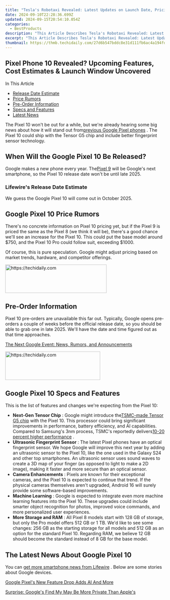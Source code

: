```yaml
---
title: "Tesla's Robotaxi Revealed: Latest Updates on Launch Date, Pricing & Features"
date: 2024-09-10T22:28:36.699Z
updated: 2024-09-15T20:54:10.054Z
categories:
  - BestProducts
description: "This Article Describes Tesla's Robotaxi Revealed: Latest Updates on Launch Date, Pricing & Features"
excerpt: "This Article Describes Tesla's Robotaxi Revealed: Latest Updates on Launch Date, Pricing & Features"
thumbnail: https://thmb.techidaily.com/27d6b547bddc8e31d111fb6ac4a194fdf9932bb9effb0d2c901c0f3a526ef8b0.jpg
---
```


## Pixel Phone 10 Revealed? Upcoming Features, Cost Estimates & Launch Window Uncovered

 In This Article

* [Release Date Estimate](https://www.lifewire.com/#toc-when-will-the-google-pixel-10-be-released)
* [Price Rumors](https://www.lifewire.com/#toc-google-pixel-10-price-rumors)
* [Pre-Order Information](https://www.lifewire.com/#toc-pre-order-information)
* [Specs and Features](https://www.lifewire.com/#toc-google-pixel-10-specs-and-features)
* [Latest News](https://www.lifewire.com/#toc-the-latest-news-about-google-pixel-10)

 The Pixel 10 won't be out for a while, but we're already hearing some big news about how it will stand out from[previous Google Pixel phones](https://www.lifewire.com/google-pixel-phones-4152056) . The Pixel 10 could ship with the Tensor G5 chip and include better fingerprint sensor technology.

## When Will the Google Pixel 10 Be Released?

 Google makes a new phone every year. The[Pixel 9](https://www.lifewire.com/google-pixel-9-8630767) will be Google's next smartphone, so the Pixel 10 release date won't be until late 2025.

### Lifewire's Release Date Estimate

We guess the Google Pixel 10 will come out in October 2025.

## Google Pixel 10 Price Rumors

 There's no concrete information on Pixel 10 pricing yet, but if the Pixel 9 is priced the same as the Pixel 8 (we think it will be), there's a good chance we'll see an increase for the Pixel 10\. This could put the base model around $750, and the Pixel 10 Pro could follow suit, exceeding $1000.  

 Of course, this is pure speculation. Google might adjust pricing based on market trends, hardware, and competitor offerings.

<!-- affiliate ads begin -->
<a href="https://wigfever.sjv.io/c/5597632/2014850/22899" target="_top" id="2014850">
  <img src="//a.impactradius-go.com/display-ad/22899-2014850" border="0" alt="https://techidaily.com" width="320" height="90"/>
</a>
<img height="0" width="0" src="https://wigfever.sjv.io/i/5597632/2014850/22899" style="position:absolute;visibility:hidden;" border="0" />
<!-- affiliate ads end -->

## Pre-Order Information

 Pixel 10 pre-orders are unavailable this far out. Typically, Google opens pre-orders a couple of weeks before the official release date, so you should be able to grab one in late 2025\. We'll have the date and time figured out as that time approaches.

[The Next Google Event: News, Rumors, and Announcements](https://www.lifewire.com/google-event-5205756)

<!-- affiliate ads begin -->
<a href="https://aligracehair.sjv.io/c/5597632/2135399/19272" target="_top" id="2135399">
  <img src="//a.impactradius-go.com/display-ad/19272-2135399" border="0" alt="https://techidaily.com" width="300" height="90"/>
</a>
<img height="0" width="0" src="https://aligracehair.sjv.io/i/5597632/2135399/19272" style="position:absolute;visibility:hidden;" border="0" />
<!-- affiliate ads end -->

## Google Pixel 10 Specs and Features

 This is the list of features and changes we're expecting from the Pixel 10:

* **Next-Gen Tensor Chip** : Google might introduce the[TSMC-made Tensor G5 chip](https://www.androidauthority.com/tsmc-tensor-g5-proof-pixel-10-3445056/) with the Pixel 10\. This processor could bring significant improvements in performance, battery efficiency, and AI capabilities. Compared to Samsung's 3nm process, TSMC's reportedly delivers[10-20 percent higher performance](https://www.businesskorea.co.kr/news/articleView.html?idxno=219277) .
* **Ultrasonic Fingerprint Sensor** : The latest Pixel phones have an optical fingerprint sensor. We hope Google will improve this next year by adding an ultrasonic sensor to the Pixel 10, like the one used in the Galaxy S24 and other top smartphones. An ultrasonic sensor uses sound waves to create a 3D map of your finger (as opposed to light to make a 2D image), making it faster and more secure than an optical sensor.
* **Camera Enhancements** : Pixels are known for their exceptional cameras, and the Pixel 10 is expected to continue that trend. If the physical cameras themselves aren't upgraded, Android 16 will surely provide some software-based improvements.
* **Machine Learning** : Google is expected to integrate even more machine learning features into the Pixel 10\. These upgrades could include smarter object recognition for photos, improved voice commands, and more personalized user experiences.
* **More Storage and RAM** : All Pixel 8 models start with 128 GB of storage, but only the Pro model offers 512 GB or 1 TB. We'd like to see some changes: 256 GB as the starting storage for all models and 512 GB as an option for the standard Pixel 10\. Regarding RAM, we believe 12 GB should become the standard instead of 8 GB for the base model.

## The Latest News About Google Pixel 10

 You can [get more smartphone news from Lifewire](https://www.lifewire.com/mobile-phone-news-4796390) . Below are some stories about Google devices.

[Google Pixel's New Feature Drop Adds AI And More](https://www.lifewire.com/google-pixel-s-new-feature-drop-adds-ai-and-more-8663574)

[Surprise: Google's Find My May Be More Private Than Apple's](https://www.lifewire.com/google-find-my-device-better-than-apple-8629920)

<ins class="adsbygoogle"
     style="display:block"
     data-ad-format="autorelaxed"
     data-ad-client="ca-pub-7571918770474297"
     data-ad-slot="1223367746"></ins>

<ins class="adsbygoogle"
     style="display:block"
     data-ad-client="ca-pub-7571918770474297"
     data-ad-slot="8358498916"
     data-ad-format="auto"
     data-full-width-responsive="true"></ins>




